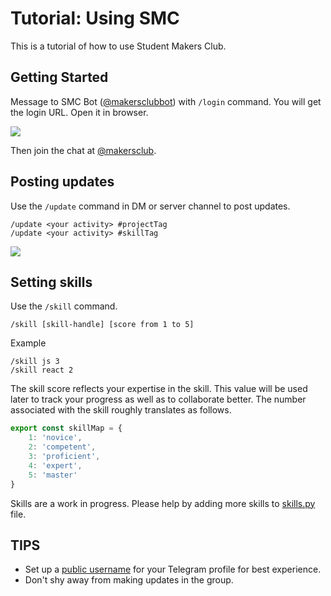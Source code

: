 # Tutorial: Using SMC

This is a tutorial of how to use Student Makers Club.


## Getting Started

Message to SMC Bot ([@makersclubbot](http://telegram.me/makersclubbot)) with `/login` command. You will get the login URL. Open it in browser.

![](https://i.imgur.com/QX5GlvN.png)

Then join the chat at [@makersclub](https://t.me/makersclub).


## Posting updates

Use the `/update` command in DM or server channel to post updates.

```
/update <your activity> #projectTag
/update <your activity> #skillTag
```

![](https://i.imgur.com/wqSK6Yr.png)


## Setting skills

Use the `/skill` command.

```
/skill [skill-handle] [score from 1 to 5]
```

Example

```
/skill js 3
/skill react 2
```

The skill score reflects your expertise in the skill. This value will be used later to track your progress as well as to collaborate better. The number associated with the skill roughly translates as follows.

```js
export const skillMap = {
	1: 'novice',
	2: 'competent',
	3: 'proficient',
	4: 'expert',
	5: 'master'
}
```

Skills are a work in progress. Please help by adding more skills to [skills.py](https://github.com/studentmakersclub/resources/blob/master/data/skills.py) file.


## TIPS

* Set up a [public username](https://telegram.org/faq#q-what-are-usernames-how-do-i-get-one) for your Telegram profile for best experience.
* Don't shy away from making updates in the group.
